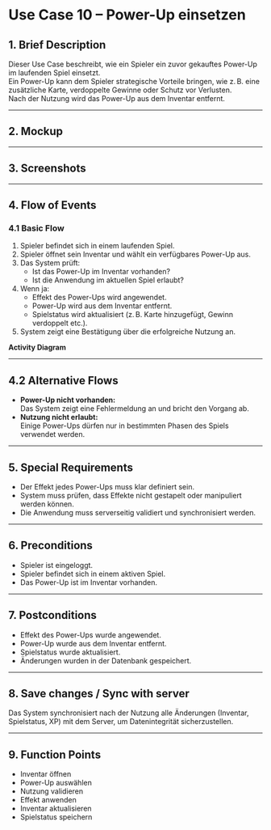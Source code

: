 # Use Case 10 – Power-Up einsetzen

## 1. Brief Description
Dieser Use Case beschreibt, wie ein Spieler ein zuvor gekauftes Power-Up im laufenden Spiel einsetzt.  
Ein Power-Up kann dem Spieler strategische Vorteile bringen, wie z. B. eine zusätzliche Karte, verdoppelte Gewinne oder Schutz vor Verlusten.  
Nach der Nutzung wird das Power-Up aus dem Inventar entfernt.

---

## 2. Mockup

---

## 3. Screenshots

---

## 4. Flow of Events

### 4.1 Basic Flow
1. Spieler befindet sich in einem laufenden Spiel.
2. Spieler öffnet sein Inventar und wählt ein verfügbares Power-Up aus.
3. Das System prüft:
   - Ist das Power-Up im Inventar vorhanden?
   - Ist die Anwendung im aktuellen Spiel erlaubt?
4. Wenn ja:
   - Effekt des Power-Ups wird angewendet.
   - Power-Up wird aus dem Inventar entfernt.
   - Spielstatus wird aktualisiert (z. B. Karte hinzugefügt, Gewinn verdoppelt etc.).
5. System zeigt eine Bestätigung über die erfolgreiche Nutzung an.

**Activity Diagram**


---

## 4.2 Alternative Flows
- **Power-Up nicht vorhanden:**  
  Das System zeigt eine Fehlermeldung an und bricht den Vorgang ab.
- **Nutzung nicht erlaubt:**  
  Einige Power-Ups dürfen nur in bestimmten Phasen des Spiels verwendet werden.

---

## 5. Special Requirements
- Der Effekt jedes Power-Ups muss klar definiert sein.
- System muss prüfen, dass Effekte nicht gestapelt oder manipuliert werden können.
- Die Anwendung muss serverseitig validiert und synchronisiert werden.

---

## 6. Preconditions
- Spieler ist eingeloggt.
- Spieler befindet sich in einem aktiven Spiel.
- Das Power-Up ist im Inventar vorhanden.

---

## 7. Postconditions
- Effekt des Power-Ups wurde angewendet.
- Power-Up wurde aus dem Inventar entfernt.
- Spielstatus wurde aktualisiert.
- Änderungen wurden in der Datenbank gespeichert.

---

## 8. Save changes / Sync with server
Das System synchronisiert nach der Nutzung alle Änderungen (Inventar, Spielstatus, XP) mit dem Server, um Datenintegrität sicherzustellen.

---

## 9. Function Points
- Inventar öffnen
- Power-Up auswählen
- Nutzung validieren
- Effekt anwenden
- Inventar aktualisieren
- Spielstatus speichern
